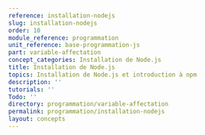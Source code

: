 ```yaml
---
reference: installation-nodejs
slug: installation-nodejs
order: 10
module_reference: programmation
unit_reference: base-programmation-js
part: variable-affectation
concept_categories: Installation de Node.js
title: Installation de Node.js
topics: Installation de Node.js et introduction à npm
description: ''
tutorials: ''
Todo: ''
directory: programmation/variable-affectation
permalink: programmation/installation-nodejs
layout: concepts
---
```

